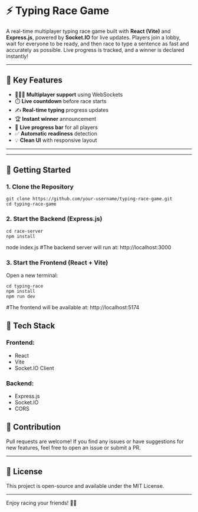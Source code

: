 # ⚡ Typing Race Game

A real-time multiplayer typing race game built with **React (Vite)** and **Express.js**, powered by **Socket.IO** for live updates. Players join a lobby, wait for everyone to be ready, and then race to type a sentence as fast and accurately as possible. Live progress is tracked, and a winner is declared instantly!

---

## 🧠 Key Features

- 🧑‍🤝‍🧑 **Multiplayer support** using WebSockets  
- ⏱️ **Live countdown** before race starts  
- ✍️ **Real-time typing** progress updates  
- 🏆 **Instant winner** announcement  
- 👀 **Live progress bar** for all players  
- ✅ **Automatic readiness** detection  
- 💡 **Clean UI** with responsive layout  

---


---

## 🚀 Getting Started

### 1. Clone the Repository

```
git clone https://github.com/your-username/typing-race-game.git
cd typing-race-game
```

### 2. Start the Backend (Express.js)

```
cd race-server
npm install
```

node index.js
#The backend server will run at: http://localhost:3000

### 3. Start the Frontend (React + Vite)
Open a new terminal:

```
cd typing-race
npm install
npm run dev
```

#The frontend will be available at: http://localhost:5174

## 🔗 Tech Stack

### Frontend:
- React
- Vite
- Socket.IO Client

### Backend:
- Express.js
- Socket.IO
- CORS

## 🙌 Contribution

Pull requests are welcome! If you find any issues or have suggestions for new features, feel free to open an issue or submit a PR.

---

## 📄 License

This project is open-source and available under the MIT License.

---

Enjoy racing your friends! 🏁🔥








